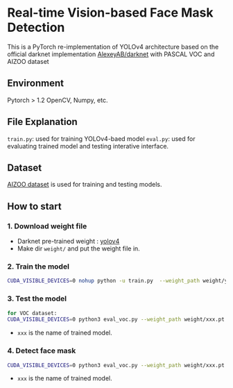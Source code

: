 # Real-time Vision-based Face Mask Detection

This is a PyTorch re-implementation of YOLOv4 architecture based on the official darknet implementation [AlexeyAB/darknet](https://github.com/AlexeyAB/darknet) with PASCAL VOC and AIZOO dataset

## Environment
Pytorch > 1.2
OpenCV, Numpy, etc.

## File Explanation
`train.py`: used for training YOLOv4-baed model
`eval.py`: used for evaluating trained model and testing interative interface.

## Dataset 
[AIZOO dataset](https://github.com/AIZOOTech/FaceMaskDetection) is used for training and testing models.

## How to start

### 1. Download weight file
* Darknet pre-trained weight :  [yolov4](https://drive.google.com/open?id=1cewMfusmPjYWbrnuJRuKhPMwRe_b9PaT)
* Make dir `weight/` and put the weight file in.

### 2. Train the model
```Bash
CUDA_VISIBLE_DEVICES=0 nohup python -u train.py  --weight_path weight/yolov4.weights --gpu_id 0 > nohup.log 2>&1 &
```

### 3. Test the model
```Bash
for VOC dataset:
CUDA_VISIBLE_DEVICES=0 python3 eval_voc.py --weight_path weight/xxx.pt --gpu_id 0 --visiual $DATA_TEST --eval --mode val
```
* `xxx` is the name of trained model.

### 4. Detect face mask 
```Bash
CUDA_VISIBLE_DEVICES=0 python3 eval_voc.py --weight_path weight/xxx.pt --gpu_id 0 --visiual $DATA_TEST --det --mode val
```
* `xxx` is the name of trained model.
